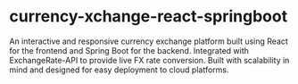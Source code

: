 # currency-xchange-react-springboot
An interactive and responsive currency exchange platform built using React for the frontend and Spring Boot for the backend. Integrated with ExchangeRate-API to provide live FX rate conversion. Built with scalability in mind and designed for easy deployment to cloud platforms.
 
 
